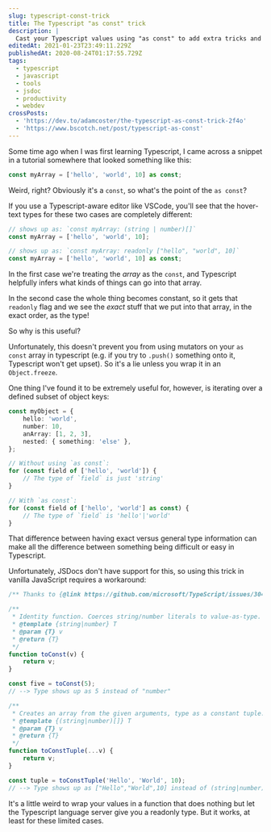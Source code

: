 ```yaml
---
slug: typescript-const-trick
title: The Typescript "as const" trick
description: |
  Cast your Typescript values using "as const" to add extra tricks and safety. As of Typescript 4.5, you can do this in JSDoc comments as well.
editedAt: 2021-01-23T23:49:11.229Z
publishedAt: 2020-08-24T01:17:55.729Z
tags:
  - typescript
  - javascript
  - tools
  - jsdoc
  - productivity
  - webdev
crossPosts:
  - 'https://dev.to/adamcoster/the-typescript-as-const-trick-2f4o'
  - 'https://www.bscotch.net/post/typescript-as-const'
---
```


Some time ago when I was first learning Typescript, I came across a snippet in a tutorial somewhere that looked something like this:

```ts
const myArray = ['hello', 'world', 10] as const;
```

Weird, right? Obviously it's a `const`, so what's the point of the `as const`?

If you use a Typescript-aware editor like VSCode, you'll see that the hover-text types for these two cases are completely different:

```ts
// shows up as: `const myArray: (string | number)[]`
const myArray = ['hello', 'world', 10];

// shows up as: `const myArray: readonly ["hello", "world", 10]`
const myArray = ['hello', 'world', 10] as const;
```

In the first case we're treating the _array_ as the `const`, and Typescript helpfully infers what kinds of things can go into that array.

In the second case the whole thing becomes constant, so it gets that `readonly` flag and we see the _exact_ stuff that we put into that array, in the exact order, as the type!

So why is this useful?

Unfortunately, this doesn't prevent you from using mutators on your `as const` array in typescript (e.g. if you try to `.push()` something onto it, Typescript won't get upset). So it's a lie unless you wrap it in an `Object.freeze`.

One thing I've found it to be extremely useful for, however, is iterating over a defined subset of object keys:

```ts
const myObject = {
	hello: 'world',
	number: 10,
	anArray: [1, 2, 3],
	nested: { something: 'else' },
};

// Without using `as const`:
for (const field of ['hello', 'world']) {
	// The type of `field` is just 'string'
}

// With `as const`:
for (const field of ['hello', 'world'] as const) {
	// The type of `field` is 'hello'|'world'
}
```

That difference between having exact versus general type information can make all the difference between something being difficult or easy in Typescript.

Unfortunately, JSDocs don't have support for this, so using this trick in vanilla JavaScript requires a workaround:

```js
/** Thanks to {@link https://github.com/microsoft/TypeScript/issues/30445#issuecomment-671042498} */

/**
 * Identity function. Coerces string/number literals to value-as-type.
 * @template {string|number} T
 * @param {T} v
 * @return {T}
 */
function toConst(v) {
	return v;
}

const five = toConst(5);
// --> Type shows up as 5 instead of "number"

/**
 * Creates an array from the given arguments, type as a constant tuple.
 * @template {(string|number)[]} T
 * @param {T} v
 * @return {T}
 */
function toConstTuple(...v) {
	return v;
}

const tuple = toConstTuple('Hello', 'World', 10);
// --> Type shows up as ["Hello","World",10] instead of (string|number)[]
```

It's a little weird to wrap your values in a function that does nothing but let the Typescript language server give you a readonly type. But it works, at least for these limited cases.
